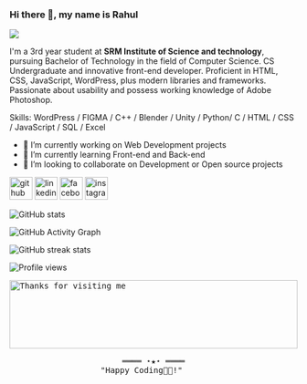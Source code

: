 ### Hi there 👋, my name is Rahul 
![](https://www.codecademy.com/resources/blog/content/images/size/w1600/2021/10/What-is-collaborative-coding-.png)

I'm a 3rd year student at **SRM Institute of Science and technology**, pursuing Bachelor of Technology in the field of Computer Science.
CS Undergraduate and innovative front-end developer. Proficient in HTML, CSS, JavaScript, WordPress, plus modern
libraries and frameworks. Passionate about usability and possess working knowledge of Adobe Photoshop.


Skills: WordPress / FIGMA / C++ / Blender / Unity / Python/ C / HTML / CSS / JavaScript / SQL / Excel

- 🔭 I’m currently working on Web Development projects 
- 🌱 I’m currently learning Front-end and Back-end  
- 👯 I’m looking to collaborate on Development or Open source projects 


[<img src='https://cdn.jsdelivr.net/npm/simple-icons@3.0.1/icons/github.svg' alt='github' height='40'>](https://github.com/rahul-raj-sinha)  [<img src='https://cdn.jsdelivr.net/npm/simple-icons@3.0.1/icons/linkedin.svg' alt='linkedin' height='40'>](https://www.linkedin.com/in/rahul-raj-8b5705228//)  [<img src='https://cdn.jsdelivr.net/npm/simple-icons@3.0.1/icons/facebook.svg' alt='facebook' height='40'>](https://www.facebook.com/profile.php?id=100004885870365)  [<img src='https://cdn.jsdelivr.net/npm/simple-icons@3.0.1/icons/instagram.svg' alt='instagram' height='40'>](https://www.instagram.com/1_rahul_raj/?next=%2F/)  

![GitHub stats](https://github-readme-stats.vercel.app/api?username=rahul-raj-sinha&show_icons=true)  

![GitHub Activity Graph](https://activity-graph.herokuapp.com/graph?username=rahul-raj-sinha)  

![GitHub streak stats](https://streak-stats.demolab.com/?user=rahul-raj-sinha)  

![Profile views](https://gpvc.arturio.dev/rahul-raj-sinha)   

 

<samp>
 <img height="120" alt="Thanks for visiting me" width="100%" src="https://raw.githubusercontent.com/BrunnerLivio/brunnerlivio/master/images/marquee.svg" />
    <p align="center">
        ════ ⋆★⋆ ════
        <br>
        "Happy Coding👨‍💻!"
    </p>
</samp>
